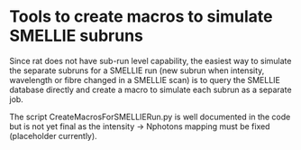 # Tools to create macros to simulate SMELLIE subruns

Since rat does not have sub-run level capability, the easiest way to simulate the 
separate subruns for a SMELLIE run (new subrun when intensity, wavelength or fibre 
changed in a SMELLIE scan) is to query the SMELLIE database directly and create a macro 
to simulate each subrun as a separate job.

The script CreateMacrosForSMELLIERun.py is well documented in the code but is not yet 
final as the intensity -> Nphotons mapping must be fixed (placeholder currently).

